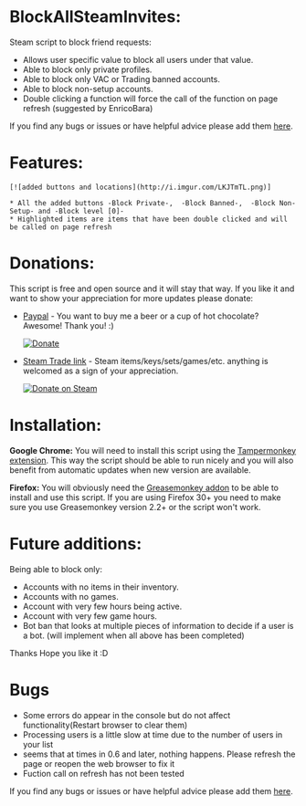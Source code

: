 # BlockAllSteamInvites:

Steam script to block friend requests:
* Allows user specific value to block all users under that value.
* Able to block only private profiles.
* Able to block only VAC or Trading banned accounts.
* Able to block non-setup accounts.
* Double clicking a function will force the call of the function on page refresh (suggested by EnricoBara)

If you find any bugs or issues or have helpful advice please add them [here](https://github.com/AndrewParkes/BlockAllSteamInvites/issues).

# Features:

    [![added buttons and locations](http://i.imgur.com/LKJTmTL.png)]
    
    * All the added buttons -Block Private-,  -Block Banned-,  -Block Non-Setup- and -Block level [0]-
    * Highlighted items are items that have been double clicked and will be called on page refresh
    
# Donations:

This script is free and open source and it will stay that way. If you like it and want to show your appreciation for more updates please donate:

* [Paypal](https://www.paypal.com/cgi-bin/webscr?cmd=_donations&business=KHACYDQRDN2ZN&lc=ZA&item_name=Ant_Shrew&currency_code=USD&bn=PP%2dDonationsBF%3abtn_donateCC_LG%2egif%3aNonHosted) - You want to buy me a beer or a cup of hot chocolate? Awesome! Thank you! :)

    [![Donate](https://www.paypalobjects.com/en_US/i/btn/btn_donateCC_LG.gif)](https://www.paypal.com/cgi-bin/webscr?cmd=_donations&business=KHACYDQRDN2ZN&lc=ZA&item_name=Ant_Shrew&currency_code=USD&bn=PP%2dDonationsBF%3abtn_donateCC_LG%2egif%3aNonHosted)

* [Steam Trade link](https://steamcommunity.com/tradeoffer/new/?partner=25926715&token=KvygAoxv) - Steam items/keys/sets/games/etc. anything is welcomed as a sign of your appreciation.

    [![Donate on Steam](https://i.imgur.com/C4RiaHy.png)](https://steamcommunity.com/tradeoffer/new/?partner=25926715&token=KvygAoxv)

# Installation:

**Google Chrome:** You will need to install this script using the [Tampermonkey extension](https://chrome.google.com/webstore/detail/tampermonkey/dhdgffkkebhmkfjojejmpbldmpobfkfo). This way the script should be able to run nicely and you will also benefit from automatic updates when new version are available.

**Firefox:** You will obviously need the [Greasemonkey addon](https://addons.mozilla.org/en-US/firefox/addon/greasemonkey/) to be able to install and use this script. If you are using Firefox 30+ you need to make sure you use Greasemonkey version 2.2+ or the script won't work.

# Future additions:

Being able to block only:

* Accounts with no items in their inventory.
* Accounts with no games.
* Account with very few hours being active.
* Account with very few game hours.
* Bot ban that looks at multiple pieces of information to decide if a user is a bot. (will implement when all above has been completed)

Thanks Hope you like it :D

# Bugs

* Some errors do appear in the console but do not affect functionality(Restart browser to clear them)
* Processing users is a little slow at time due to the number of users in your list
* seems that at times in 0.6 and later, nothing happens. Please refresh the page or reopen the web browser to fix it
* Fuction call on refresh has not been tested 

If you find any bugs or issues or have helpful advice please add them [here](https://github.com/AndrewParkes/BlockAllSteamInvites/issues).
